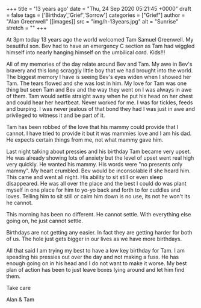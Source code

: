 +++
title = '13 years ago'
date = "Thu, 24 Sep 2020 05:21:45 +0000"
draft = false
tags = ['Birthday','Grief','Sorrow']
categories = ["Grief"]
author = "Alan Greenwell"
[[images]]
  src = "img/h-13years.jpg"
  alt = "Sunrise"
  stretch = ""
+++

At 3pm today 13 years ago the world welcomed Tam Samuel Greenwell. My beautiful son. Bev had to have an emergency C section as Tam had wiggled himself into nearly hanging himself on the umbilical cord. Kids!!!
<!--more-->
All of my memories of the day relate around Bev and Tam. My awe in Bev's bravery and this long scraggly little boy that we had brought into the world. The biggest memory I have is seeing Bev's eyes widen when I showed her Tam. The tears flowed and she was lost in him. My love for Tam was one thing but seen Tam and Bev and the way they went on I was always in awe of them. Tam would settle straight away when he put his head on her chest and could hear her heartbeat. Never worked for me. I was for tickles, feeds and burping. I was never jealous of that bond they had I was just in awe and privileged to witness it and be part of it.

Tam has been robbed of the love that his mammy could provide that I cannot. I have tried to provide it but it was mammies love and I am his dad. He expects certain things from me, not what mammy gave him.

Last night talking about pressies and his birthday Tam became very upset. He was already showing lots of anxiety but the level of upset went real high very quickly. He wanted his mammy. His words were "no presents only mammy". My heart crumbled. Bev would be inconsolable if she heard him. This came and went all night. His ability to sit still or even sleep disappeared. He was all over the place and the best I could do was plant myself in one place for him to yo-yo back and forth to for cuddles and loves. Telling him to sit still or calm him down is no use, its not he won't its he cannot.

This morning has been no different. He cannot settle. With everything else going on, he just cannot settle.

Birthdays are not getting any easier. In fact they are getting harder for both of us. The hole just gets bigger in our lives as we have more birthdays.

All that said I am trying my best to have a low key birthday for Tam. I am speading his pressies out over the day and not making a fuss. He has enough going on in his head and I do not want to make it worse. My best plan of action has been to just leave boxes lying around and let him find them.

Take care

Alan & Tam
